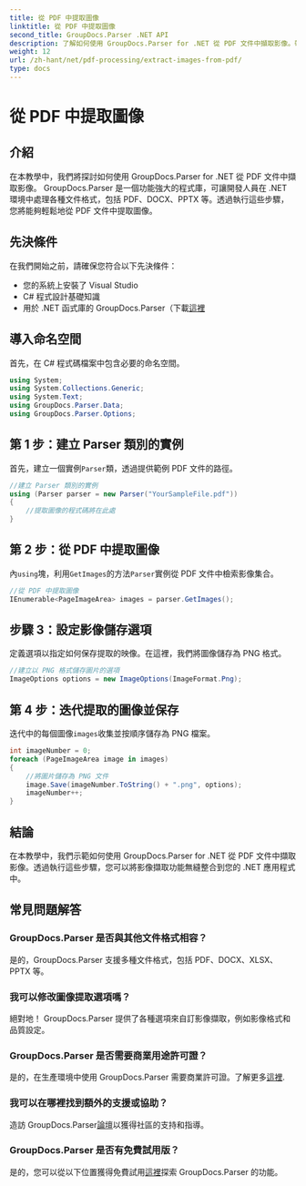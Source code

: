 ```yaml
---
title: 從 PDF 中提取圖像
linktitle: 從 PDF 中提取圖像
second_title: GroupDocs.Parser .NET API
description: 了解如何使用 GroupDocs.Parser for .NET 從 PDF 文件中擷取影像。帶有程式碼範例的分步指南。
weight: 12
url: /zh-hant/net/pdf-processing/extract-images-from-pdf/
type: docs
---
```

# 從 PDF 中提取圖像

## 介紹
在本教學中，我們將探討如何使用 GroupDocs.Parser for .NET 從 PDF 文件中擷取影像。 GroupDocs.Parser 是一個功能強大的程式庫，可讓開發人員在 .NET 環境中處理各種文件格式，包括 PDF、DOCX、PPTX 等。透過執行這些步驟，您將能夠輕鬆地從 PDF 文件中提取圖像。
## 先決條件
在我們開始之前，請確保您符合以下先決條件：
- 您的系統上安裝了 Visual Studio
- C# 程式設計基礎知識
- 用於 .NET 函式庫的 GroupDocs.Parser（下載[這裡](https://releases.groupdocs.com/parser/net/）)

## 導入命名空間
首先，在 C# 程式碼檔案中包含必要的命名空間。
```csharp
using System;
using System.Collections.Generic;
using System.Text;
using GroupDocs.Parser.Data;
using GroupDocs.Parser.Options;
```
## 第 1 步：建立 Parser 類別的實例
首先，建立一個實例`Parser`類，透過提供範例 PDF 文件的路徑。
```csharp
//建立 Parser 類別的實例
using (Parser parser = new Parser("YourSampleFile.pdf"))
{
    //提取圖像的程式碼將在此處
}
```
## 第 2 步：從 PDF 中提取圖像
內`using`塊，利用`GetImages`的方法`Parser`實例從 PDF 文件中檢索影像集合。
```csharp
//從 PDF 中提取圖像
IEnumerable<PageImageArea> images = parser.GetImages();
```
## 步驟 3：設定影像儲存選項
定義選項以指定如何保存提取的映像。在這裡，我們將圖像儲存為 PNG 格式。
```csharp
//建立以 PNG 格式儲存圖片的選項
ImageOptions options = new ImageOptions(ImageFormat.Png);
```
## 第 4 步：迭代提取的圖像並保存
迭代中的每個圖像`images`收集並按順序儲存為 PNG 檔案。
```csharp
int imageNumber = 0;
foreach (PageImageArea image in images)
{
    //將圖片儲存為 PNG 文件
    image.Save(imageNumber.ToString() + ".png", options);
    imageNumber++;
}
```

## 結論
在本教學中，我們示範如何使用 GroupDocs.Parser for .NET 從 PDF 文件中擷取影像。透過執行這些步驟，您可以將影像擷取功能無縫整合到您的 .NET 應用程式中。

## 常見問題解答
### GroupDocs.Parser 是否與其他文件格式相容？
是的，GroupDocs.Parser 支援多種文件格式，包括 PDF、DOCX、XLSX、PPTX 等。
### 我可以修改圖像提取選項嗎？
絕對地！ GroupDocs.Parser 提供了各種選項來自訂影像擷取，例如影像格式和品質設定。
### GroupDocs.Parser 是否需要商業用途許可證？
是的，在生產環境中使用 GroupDocs.Parser 需要商業許可證。了解更多[這裡](https://purchase.groupdocs.com/buy).
### 我可以在哪裡找到額外的支援或協助？
造訪 GroupDocs.Parser[論壇](https://forum.groupdocs.com/c/parser/17)以獲得社區的支持和指導。
### GroupDocs.Parser 是否有免費試用版？
是的，您可以從以下位置獲得免費試用[這裡](https://releases.groupdocs.com/)探索 GroupDocs.Parser 的功能。